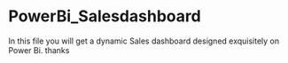 # PowerBi_Salesdashboard
In this file you will get a dynamic Sales dashboard designed exquisitely on Power Bi.
thanks
